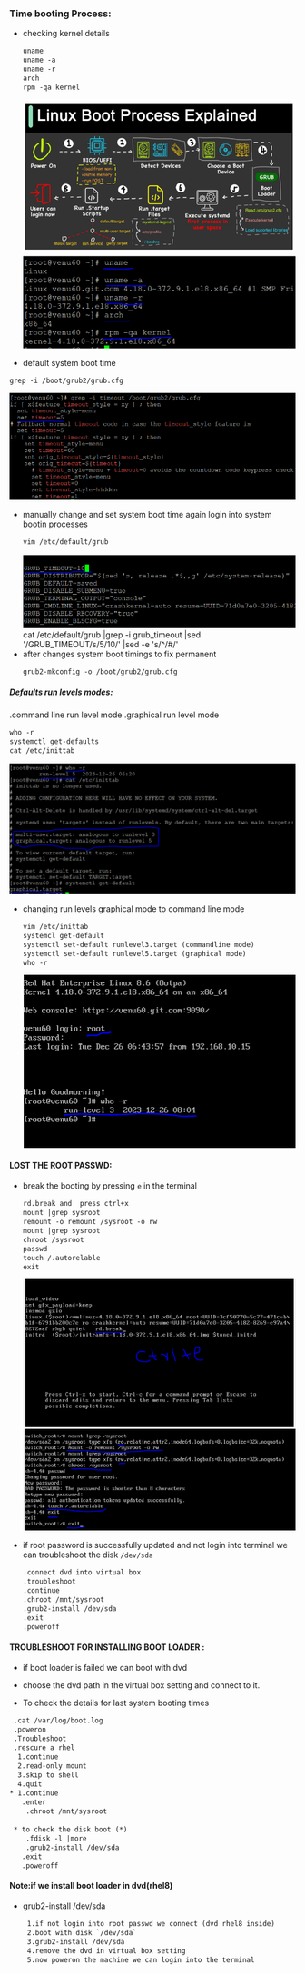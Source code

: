 ### Time booting Process:
* checking kernel details
  ```
  uname 
  uname -a
  uname -r
  arch
  rpm -qa kernel
  ```
  ![preview](images/web10.PNG)
  ![preview](images/boot.PNG)

*  default system boot time
  ```
  grep -i /boot/grub2/grub.cfg
  ```
   ![preview](images/boot0.PNG)
*  manually change and set system boot time again login into system bootin processes
   ```
   vim /etc/default/grub
   ``` 
   ![preview](images/boot1.PNG)
   cat /etc/default/grub |grep -i grub_timeout |sed '/GRUB_TIMEOUT/s/5/10/' |sed -e 's/^/#/'
 * after changes system boot timings to fix  permanent
   ```
   grub2-mkconfig -o /boot/grub2/grub.cfg
   ```  

##### Defaults run levels modes:
  
  .command line run level mode
  .graphical run level mode 
  ```
  who -r
  systemctl get-defaults
  cat /etc/inittab
  ```  
  ![preview](images/boot2.PNG)
* changing run levels graphical mode to command line mode
  ```
  vim /etc/inittab
  systemcl get-default 
  systemctl set-default runlevel3.target (commandline mode)
  systemctl set-default runlevel5.target (graphical mode)
  who -r  
  ```  
  ![preview](images/boot3.PNG)




#### LOST THE ROOT PASSWD:
* break the booting by pressing `e` in the terminal
  ```
  rd.break and  press ctrl+x
  mount |grep sysroot
  remount -o remount /sysroot -o rw
  mount |grep sysroot
  chroot /sysroot
  passwd
  touch /.autorelable
  exit

  ```
  ![preview](images/boot4.PNG) 
  ![preview](images/boot5.PNG)

* if root password is successfully updated and not login into terminal we can troubleshoot the disk `/dev/sda`
  ```
  .connect dvd into virtual box
  .troubleshoot
  .continue 
  .chroot /mnt/sysroot
  .grub2-install /dev/sda
  .exit
  .poweroff
  ```

  

#### TROUBLESHOOT FOR INSTALLING BOOT LOADER :

* if boot loader is failed we can boot with dvd

* choose the dvd path in the virtual box setting and connect to it.

* To check the details for last  system booting times
```
 .cat /var/log/boot.log
 .poweron
 .Troubleshoot
 .rescure a rhel
  1.continue
  2.read-only mount
  3.skip to shell
  4.quit
* 1.continue
   .enter
    .chroot /mnt/sysroot

 * to check the disk boot (*)  
    .fdisk -l |more
    .grub2-install /dev/sda
   .exit
   .poweroff 
   ```
#### Note:if we install boot loader in dvd(rhel8) 
* grub2-install /dev/sda
    ```
     1.if not login into root passwd we connect (dvd rhel8 inside)
     2.boot with disk `/dev/sda`
     3.grub2-install /dev/sda
     4.remove the dvd in virtual box setting
     5.now poweron the machine we can login into the terminal  
    ```
     